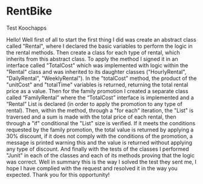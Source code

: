 # RentBike
Test Koochapps

Hello! Well first of all to start the first thing I did was create an abstract class called "Rental", where I declared the basic variables to perform the logic in the rental methods. Then create a class for each type of rental, which inherits from this abstract class. To apply the method I signed it in an interface called "TotalCost" which was implemented with logic within the "Rental" class and was inherited to its daughter classes ("HourlyRental", "DailyRental", "WeeklyRental"). In the "totalCost" method, the product of the "unitCost" and "totalTime" variables is returned, returning the total rental price as a value.
Then for the family promotion I created a separate class called “FamilyRental” where the “TotalCost” interface is implemented and a “Rental” List is declared (in order to apply the promotion to any type of rental). Then, within the method, through a "for each" iteration, the "List" is traversed and a sum is made with the total price of each rental, then through a "if" conditional the "List" size is verified. If it meets the conditions requested by the family promotion, the total value is returned by applying a 30% discount, if it does not comply with the conditions of the promotion, a message is printed warning this and the value is returned without applying any type of discount.
And finally with the tests of the classes I performed "Junit" in each of the classes and each of its methods proving that the logic was correct.
Well in summary this is the way I solved the test they sent me, I hope I have complied with the request and resolved it in the way you expected. Thank you for this opportunity!

